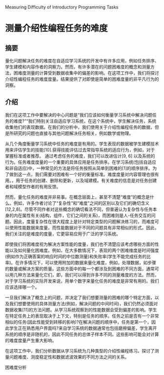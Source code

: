 Measuring Difficulty of Introductory Programming Tasks

# 测量介绍性编程任务的难度

## 摘要

量化问题解决任务的难度在自适应学习系统的开发中有许多应用，例如任务排序、学生建模和内容作者的洞察力。然而，有许多潜在的问题困难度的概念和测量方法，困难度测量的计算受到数据收集中的偏差的影响。在这项工作中，我们将探讨介绍性编程任务的难度度量。结果提供了对即使是简单的困难度量的非平凡行为的洞察。

## 介绍

我们在这项工作中要解决的中心问题是“我们应该如何衡量学习系统中解决问题任务的难度?”“我们特别关注自适应学习系统，在这个系统中，学生解决任务，系统收集他们的表现数据。在我们的分析中，我们使用关于介绍性编程任务的数据，但是所研究的问题也直接与其他问题解决任务相关，例如数学或物理。

从几个角度衡量学习系统中任务的难度是有用的。学生表现的数据被学生建模技术用来评估学生的技能[10].获得技能评估过去常指导系统的适应行为，例如，对于掌握标准或者推荐。 通过考虑任务的难度，我们可以改进估计[9, 6] 以及系统的行为。任务难度度量的一个重要的具体应用是任务排序。在学习系统(包括自适应和非自适应)中，一种常见的方法是将任务按照从简单到困难的[1]的顺序排序。为了做到这一点，我们需要对困难有一个好的衡量标准。难度度量对内容管理也很有用。，用于任务的创建、删除和更新，以及域建模。有关难度的信息是对任务创建者和域模型作者的有用反馈。

然而，量化任务的难度并非易事。在概念层面上，甚至不清楚“难度”的概念是什么。例如，许多作者讨论了“复杂性”和“难度”之间的区别以及它们的确切含义[12,2,8]。尽管不同作者对这些概念的确切看法不同，但普遍认为复杂性与任务本身的内在属性有关(结构，组件，它们之间的关系)，而困难则是人-任务交互的问题。因此，度量复杂性在很大程度上是针对特定类型的问题解决练习的，而难度可以使用性能数据来度量，而性能数据对于不同的问题具有非常相似的形式。因此，我们关注的是难度的度量，它更容易应用于广泛的学习系统。 

即使我们将困难度视为解决方案性能的度量，我们也不清楚应该考虑哪些方面的性能以及如何量化困难度。例如，在大多数情况下，表现的两个困难维度是时间强度(例如作为正确答案的响应时间的中位数测量)和失败率(学生不能完成任务的比率)。在许多情况下，可以使用附加的数据来量化难度，例如，处理数据，如步骤的数量或解决方案的质量。这些方面中的每一个都涉及到困难的不同方面，通常可以用几种方法来量化它们，即，我们可以得到许多不同的测量难度的方法。然而，对于学习系统的实际开发来说，用单个数字来量化任务的难度是非常有用的。我们应该选择哪一个。

 一旦我们解决了概念上的问题，并决定了我们想要测量的困难的哪个特定方面，以及我们想要使用的具体测量方法(例如，解决问题的中间时间)，我们仍然必须面对数据收集[11]的方法问题。从学习系统观察到的性能数据会受到偏差的影响。学生在特定任务上的表现取决于上下文，特别是任务的顺序。任务之前是否有一个非常相似的任务(因此性能受到转移的影响)?在解决问题的顺序中，任务是第一个，因此学生正在熟悉用户界面吗?来自学习系统的数据通常也包括磨擦偏差，学生离开系统的顺序是非随机的，因此不同任务的总体子样本不同。这些影响可能会对计算的难度度量产生重大影响。 

在这项工作中，我们分析数据从学习系统为几种类型的介绍性编程练习。探讨了测量问题难度、测度稳定性和数据滤波效果的不同方法之间的关系。 

困难度分析